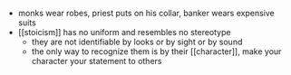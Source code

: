 - monks wear robes, priest puts on his collar, banker wears expensive suits
- [[stoicism]] has no uniform and resembles no stereotype
	- they are not identifiable by looks or by sight or by sound
	- the only way to recognize them is by their [[character]], make your character your statement to others